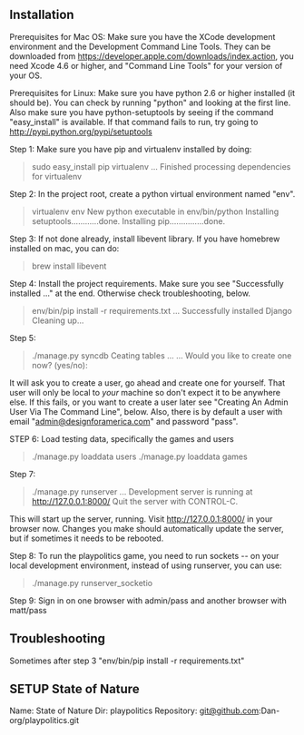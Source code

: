 Installation
-------------------
Prerequisites for Mac OS:
Make sure you have the XCode development environment and the Development Command Line Tools.  They can be downloaded from https://developer.apple.com/downloads/index.action, you need Xcode 4.6 or higher, and "Command Line Tools" for your version of your OS.

Prerequisites for Linux:
Make sure you have python 2.6 or higher installed (it should be).  You can check by running "python" and looking at the first line.  Also make sure you have python-setuptools by seeing if the command "easy_install" is available.  If that command fails to run, try going to http://pypi.python.org/pypi/setuptools

Step 1:
Make sure you have pip and virtualenv installed by doing:

  > sudo easy_install pip virtualenv
  ...
  Finished processing dependencies for virtualenv

Step 2:
In the project root, create a python virtual environment named "env".

  > virtualenv env
  New python executable in env/bin/python
  Installing setuptools............done.
  Installing pip...............done.

Step 3:
If not done already, install libevent library.  If you have homebrew installed on mac, you can do:
> brew install libevent

Step 4:
Install the project requirements.  Make sure you see "Successfully installed ..." at the end.  Otherwise check troubleshooting, below.

  > env/bin/pip install -r requirements.txt
  ...
  Successfully installed Django
  Cleaning up...

Step 5:

  > ./manage.py syncdb
  Ceating tables ...
  ...
  Would you like to create one now? (yes/no):

It will ask you to create a user, go ahead and create one for yourself.  That user will only be local to *your* machine so don't expect it to be anywhere else.  If this fails, or you want to create a user later see "Creating An Admin User Via The Command Line", below.  Also, there is by default a user with email "admin@designforamerica.com" and password "pass".


STEP 6: 
Load testing data, specifically the games and users
> ./manage.py loaddata users
> ./manage.py loaddata games


Step 7:
  
  > ./manage.py runserver
  ...
  Development server is running at http://127.0.0.1:8000/
  Quit the server with CONTROL-C.

This will start up the server, running.  Visit http://127.0.0.1:8000/ in your browser now.
Changes you make should automatically update the server, but if sometimes it needs to be rebooted.


Step 8:
  To run the playpolitics game, you need to run sockets -- on your local development environment, instead of using runserver, you can use:

  > ./manage.py runserver_socketio


Step 9: 
  Sign in on one browser with admin/pass and another browser with matt/pass



Troubleshooting
-----------------------------
Sometimes after step 3 "env/bin/pip install -r requirements.txt"


SETUP State of Nature
-------------------------
Name:         State of Nature
Dir:          playpolitics
Repository:   git@github.com:Dan-org/playpolitics.git

